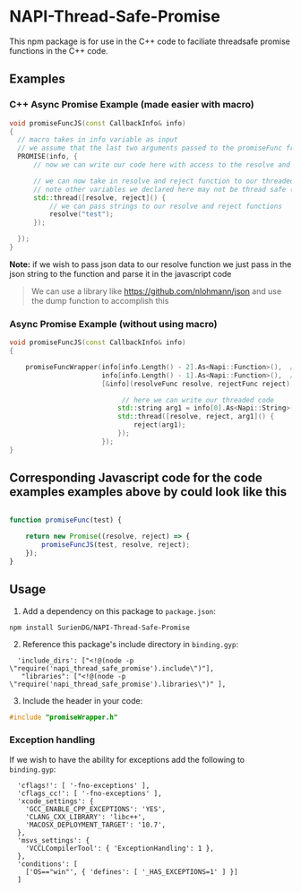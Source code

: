 # NAPI-Thread-Safe-Promise

This npm package is for use in the C++ code to faciliate threadsafe promise functions in the C++ code.

## Examples


### C++ Async Promise Example (made easier with macro)
```C++
void promiseFuncJS(const CallbackInfo& info)
{
  // macro takes in info variable as input
  // we assume that the last two arguments passed to the promiseFunc from javascript are resolve and reject
  PROMISE(info, {
      // now we can write our code here with access to the resolve and reject functions

      // we can now take in resolve and reject function to our threaded function because they are thread safe
      // note other variables we declared here may not be thread safe (ex. info variable is not thread safe) 
      std::thread([resolve, reject]() {
          // we can pass strings to our resolve and reject functions
          resolve("test");
      });

  });
}
```
**Note:** if we wish to pass json data to our resolve function we just pass in the json string to the function and parse it in the javascript code
> We can use a library like https://github.com/nlohmann/json and use the dump function to accomplish this

### Async Promise Example (without using macro)
```C++
void promiseFuncJS(const CallbackInfo& info)
{  

    promiseFuncWrapper(info[info.Length() - 2].As<Napi::Function>(),  // position of resolve function input   
                       info[info.Length() - 1].As<Napi::Function>(),  // position of reject function in javascript input
                       [&info](resolveFunc resolve, rejectFunc reject) { // this is a function which we will pass our thread safe resolve and reject functions too

                            // here we can write our threaded code
                           std::string arg1 = info[0].As<Napi::String>();
                           std::thread([resolve, reject, arg1]() {
                               reject(arg1);
                           });
                       });
}
```

## Corresponding Javascript code for the code examples examples above by could look like this

```Javascript

function promiseFunc(test) {

    return new Promise((resolve, reject) => {
        promiseFuncJS(test, resolve, reject);
    });
}

```


## Usage

  1. Add a dependency on this package to `package.json`: 
   ```
   npm install SurienDG/NAPI-Thread-Safe-Promise
   ```
  2. Reference this package's include directory in `binding.gyp`:
```gyp
  'include_dirs': ["<!@(node -p \"require('napi_thread_safe_promise').include\")"],
   "libraries": ["<!@(node -p \"require('napi_thread_safe_promise').libraries\")" ],
```
  3. Include the header in your code:
```C++
#include "promiseWrapper.h"
```

### Exception handling

If we wish to have the ability for exceptions add the following to  `binding.gyp`:
```gyp
  'cflags!': [ '-fno-exceptions' ],
  'cflags_cc!': [ '-fno-exceptions' ],
  'xcode_settings': {
    'GCC_ENABLE_CPP_EXCEPTIONS': 'YES',
    'CLANG_CXX_LIBRARY': 'libc++',
    'MACOSX_DEPLOYMENT_TARGET': '10.7',
  },
  'msvs_settings': {
    'VCCLCompilerTool': { 'ExceptionHandling': 1 },
  },
  'conditions': [
    ['OS=="win"', { 'defines': [ '_HAS_EXCEPTIONS=1' ] }]
  ]
```
